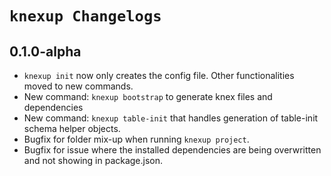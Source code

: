 # `knexup Changelogs`

## 0.1.0-alpha

- `knexup init` now only creates the config file. Other functionalities moved to new commands.
- New command: `knexup bootstrap` to generate knex files and dependencies
- New command: `knexup table-init` that handles generation of table-init schema helper objects.
- Bugfix for folder mix-up when running `knexup project`.
- Bugfix for issue where the installed dependencies are being overwritten and not showing in package.json.